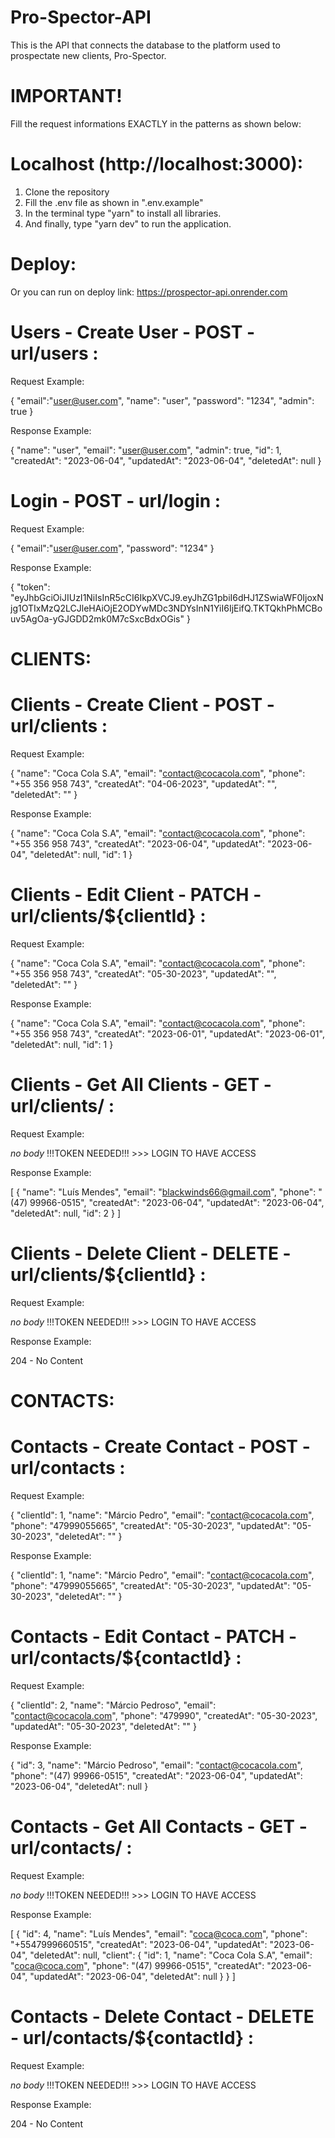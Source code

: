 # Pro-Spector-API
This is the API that connects the database to the platform used to prospectate new clients, Pro-Spector.

# IMPORTANT!
Fill the request informations EXACTLY in the patterns as shown below:

# Localhost (http://localhost:3000):
1) Clone the repository
2) Fill the .env file as shown in ".env.example"
3) In the terminal type "yarn" to install all libraries.
4) And finally, type "yarn dev" to run the application.

# Deploy:
Or you can run on deploy link: https://prospector-api.onrender.com

# Users - Create User - POST - url/users :

Request Example:

{
	"email":"user@user.com",
	"name": "user",
	"password": "1234",
	"admin": true
}

Response Example:

{
	"name": "user",
	"email": "user@user.com",
	"admin": true,
	"id": 1,
	"createdAt": "2023-06-04",
	"updatedAt": "2023-06-04",
	"deletedAt": null
}

# Login - POST - url/login :

Request Example:

{
	"email":"user@user.com",
	"password": "1234"
}

Response Example:

{
	"token": "eyJhbGciOiJIUzI1NiIsInR5cCI6IkpXVCJ9.eyJhZG1pbiI6dHJ1ZSwiaWF0IjoxNjg1OTIxMzQ2LCJleHAiOjE2ODYwMDc3NDYsInN1YiI6IjEifQ.TKTQkhPhMCBouv5AgOa-yGJGDD2mk0M7cSxcBdxOGis"
}

# CLIENTS:

# Clients - Create Client - POST - url/clients :

Request Example:

{
	"name": "Coca Cola S.A",
	"email": "contact@cocacola.com",
	"phone": "+55 356 958 743",
	"createdAt": "04-06-2023",
	"updatedAt": "",
	"deletedAt": ""
}

Response Example:

{
	"name": "Coca Cola S.A",
	"email": "contact@cocacola.com",
	"phone": "+55 356 958 743",
	"createdAt": "2023-06-04",
	"updatedAt": "2023-06-04",
	"deletedAt": null,
	"id": 1
}

# Clients - Edit Client - PATCH - url/clients/${clientId} :

Request Example:

{
	"name": "Coca Cola S.A",
	"email": "contact@cocacola.com",
	"phone": "+55 356 958 743",
	"createdAt": "05-30-2023",
	"updatedAt": "",
	"deletedAt": ""
}

Response Example:

{
	"name": "Coca Cola S.A",
	"email": "contact@cocacola.com",
	"phone": "+55 356 958 743",
	"createdAt": "2023-06-01",
	"updatedAt": "2023-06-01",
	"deletedAt": null,
	"id": 1
}

# Clients - Get All Clients - GET - url/clients/ :

Request Example:

*no body*
!!!TOKEN NEEDED!!! >>> LOGIN TO HAVE ACCESS

Response Example:

[
	{
		"name": "Luís Mendes",
		"email": "blackwinds66@gmail.com",
		"phone": "(47) 99966-0515",
		"createdAt": "2023-06-04",
		"updatedAt": "2023-06-04",
		"deletedAt": null,
		"id": 2
	}
]

# Clients - Delete Client - DELETE - url/clients/${clientId} :

Request Example:

*no body*
!!!TOKEN NEEDED!!! >>> LOGIN TO HAVE ACCESS

Response Example:

204 - No Content

# CONTACTS:

# Contacts - Create Contact - POST - url/contacts :

Request Example:

{
	"clientId": 1,
	"name": "Márcio Pedro",
	"email": "contact@cocacola.com",
	"phone": "47999055665",
	"createdAt": "05-30-2023",
	"updatedAt": "05-30-2023",
	"deletedAt": ""
}

Response Example:

{
	"clientId": 1,
	"name": "Márcio Pedro",
	"email": "contact@cocacola.com",
	"phone": "47999055665",
	"createdAt": "05-30-2023",
	"updatedAt": "05-30-2023",
	"deletedAt": ""
}

# Contacts - Edit Contact - PATCH - url/contacts/${contactId} :

Request Example:

{
	"clientId": 2,
	"name": "Márcio Pedroso",
	"email": "contact@cocacola.com",
	"phone": "479990",
	"createdAt": "05-30-2023",
	"updatedAt": "05-30-2023",
	"deletedAt": ""
}

Response Example:

{
	"id": 3,
	"name": "Márcio Pedroso",
	"email": "contact@cocacola.com",
	"phone": "(47) 99966-0515",
	"createdAt": "2023-06-04",
	"updatedAt": "2023-06-04",
	"deletedAt": null
}

# Contacts - Get All Contacts - GET - url/contacts/ :

Request Example:

*no body*
!!!TOKEN NEEDED!!! >>> LOGIN TO HAVE ACCESS

Response Example:

[
	{
		"id": 4,
		"name": "Luís Mendes",
		"email": "coca@coca.com",
		"phone": "+5547999660515",
		"createdAt": "2023-06-04",
		"updatedAt": "2023-06-04",
		"deletedAt": null,
		"client": {
			"id": 1,
			"name": "Coca Cola S.A",
			"email": "coca@coca.com",
			"phone": "(47) 99966-0515",
			"createdAt": "2023-06-04",
			"updatedAt": "2023-06-04",
			"deletedAt": null
		}
	}
]

# Contacts - Delete Contact - DELETE - url/contacts/${contactId} :

Request Example:

*no body*
!!!TOKEN NEEDED!!! >>> LOGIN TO HAVE ACCESS

Response Example:

204 - No Content
